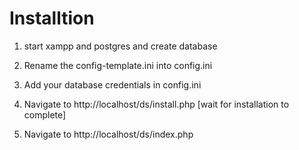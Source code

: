 # Installtion

1. start xampp and postgres and create database

2. Rename the config-template.ini into config.ini

3. Add your database credentials in config.ini

4. Navigate to http://localhost/ds/install.php [wait for installation to complete]

5. Navigate to http://localhost/ds/index.php